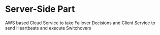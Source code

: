 # Server-Side Part
AWS based Cloud Service to take Failover Decisions and Client Service to send Heartbeats and execute Switchovers
